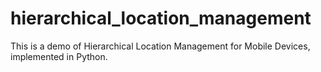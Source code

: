 hierarchical_location_management
================================

This is a demo of Hierarchical Location Management for Mobile Devices, implemented in Python.
